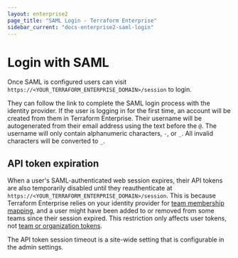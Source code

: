 ```yaml
---
layout: enterprise2
page_title: "SAML Login - Terraform Enterprise"
sidebar_current: "docs-enterprise2-saml-login"
---
```


# Login with SAML

Once SAML is configured users can visit `https://<YOUR_TERRAFORM_ENTERPRISE_DOMAIN>/session` to login.

They can follow the link to complete the SAML login process with the identity provider. If the user is logging in for the first time, an account will be created from them in Terraform Enterprise. Their username will be autogenerated from their email address using the text before the `@`. The username will only contain alphanumeric characters, `-`, or `_`. All invalid characters will be converted to `_`.

## API token expiration

When a user's SAML-authenticated web session expires, their API tokens are also temporarily disabled until they reauthenticate at `https://<YOUR_TERRAFORM_ENTERPRISE_DOMAIN>/session`. This is because Terraform Enterprise relies on your identity provider for [team membership mapping](./team-membership.html), and a user might have been added to or removed from some teams since their session expired. This restriction only affects user tokens, not [team or organization tokens](../users-teams-organizations/service-accounts.html).

The API token session timeout is a site-wide setting that is configurable in the admin settings.
